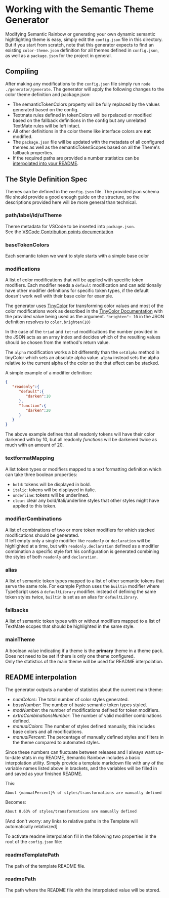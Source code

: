 # Working with the Semantic Theme Generator
Modifying Semantic Rainbow or generating your own dynamic semantic hightlighting theme is easy, simply edit the `config.json` file in this directory.  
But if you start from scratch, note that this generator expects to find an existing `color-theme.json` definition for all themes defined in `config.json`, as well as a `package.json` for the project in general.  
## Compiling
After making any modifications to the `config.json` file simply run `node ./generator/generate`.
The generator will apply the following changes to the color theme definition and package.json:

* The semanticTokenColors property will be fully replaced by the values generated based on the config.  
* Textmate rules defined in tokenColors will be rpelaced or modified based on the fallback definitions in the config but any unrelated TextMate rules will be left intact.  
* All other definitions in the color theme like interface colors are **not** modified.
* The `package.json` file will be updated with the metadata of all configured themes as well as the semanticTokenScopes based on all the Theme's fallback properties.
* If the required paths are provided a number statistics can be [interpolated into your README](#readme-interpolation).

## The Style Definition Spec
Themes can be defined in the `config.json` file. The provided json schema file should provide a good enough guide on the structure, so the descriptions provided here will be more general than technical.

### **path/label/id/uiTheme**  
Theme metadata for VSCode to be inserted into `package.json`.  
See the [VSCode Contribution points documentation](https://code.visualstudio.com/api/references/contribution-points#contributes.themes)
 
### **baseTokenColors**  
Each semantic token we want to style starts with a simple base color

### **modifications**
A list of color modifications that will be applied with specific token modifiers.
Each modifier needs a `default` modification and can additionally have other modifier definitions for specific token types, if the default doesn't work well with their base color for example.

The generator uses [TinyColor](https://github.com/bgrins/TinyColor) for transforming color values and most of the color modifications work as described in the [TinyColor Documentation](https://github.com/bgrins/TinyColor#color-modification) with the provided value being used as the argument. `"brighten": 10` in the JSON definition resolves to `color.brighten(10)` 

In the case of the `triad` and `tetrad` modifications the number provided in the JSON acts as an array index and decides which of the resulting values should be chosen from the method's return value.

The `alpha` modification works a bit differently than the `setAlpha` method in tinyColor which sets an absolute alpha value. `alpha` instead sets the alpha relative to the current alpha of the color so the that effect can be stacked.

A simple example of a modifier definition:
```JSON
{
   "readonly":{
      "default":{
         "darken":10
      },
      "function":{
         "darken":20
      }
   }
}
```
The above example defines that all readonly tokens will have their color darkened with by 10, but all readonly *functions* will be darkened twice as much with an amount of 20. 

### **textformatMapping**
A list token types or modifiers mapped to a text formatting definition which can take three boolean properties:  
* `bold`: tokens will be displayed in bold.
* `italic`: tokens will be displayed in italic.
* `underline`: tokens will be underlined.
* `clear`: clear any bold/itali/underline styles that other styles might have applied to this token.

### **modifierCombinations**
A list of combinations of two or more token modifiers for which stacked modifications should be generated.  
If left empty only a single modifier like `readonly` or `declaration` will be highlighted at a time, but with `readonly.declaration` defined as a modifier combination a specific style fort his configuration is generated combining the styles of both `readonly` and `declaration`.

### **alias**
A list of semantic token types mapped to a list of other semantic tokens that serve the same role.
For example Python uses the `builtin` modifier where TypeScript uses a `defaultLibrary` modifier. instead of defining the same token styles twice, `builtin` is set as an alias for `defaultLibrary`.

### **fallbacks**
A list of semantic token types with or without modifiers mapped to a list of TextMate scopes that should be highlighted in the same style.

### **mainTheme**
A boolean value indicating if a theme is the **primary** theme in a theme pack. 
Does not need to be set if there is only one theme configured.  
Only the statistics of the main theme will be used for README interpolation.

## README interpolation
The generator outputs a number of statistics about the current main theme:

* *numColors*: The total number of color styles generated.
* *baseNumber*: The number of basic semantic token types styled.
* *modNumber*: the number of modifications defined for token modifiers.
* *extraCombinationsNumber*: The number of valid modifier combinations defined.
* *manualColors*: The number of styles defined manually, this includes base colors and all modifications.
* *manualPercent*: The percentage of manually defined styles and filters in the theme compared to automated styles.

Since these numbers can fluctuate between releases and I always want up-to-date stats in my README, Semantic Rainbow includes a basic interpolation utility. Simply provide a template markdown file with any of the variable names listed above in brackets, and the variables will be filled in and saved as your finished README.  

This:
```Markdown
About {manualPercent}% of styles/transformations are manually defined
```
Becomes:
```Markdown
About 8.63% of styles/transformations are manually defined
```
[And don't worry: any links to relative paths in the Template will automatically relativized]  

To activate readme interpolation fill in the following two properties in the root of the `config.json` file:

### **readmeTemplatePath**
The path of the template README file.
### **readmePath**
The path where the README file with the interpolated value will be stored.